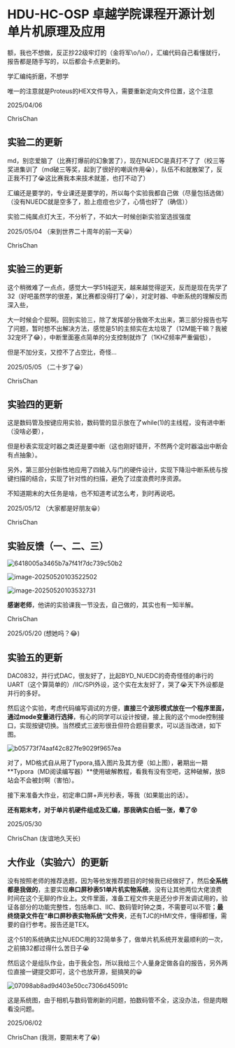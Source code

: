 # HDU-HC-OSP 卓越学院课程开源计划 单片机原理及应用

额，我也不想做，反正抄22级牢灯的（金将军\o/\o/），汇编代码自己看懂就行，报告都是随手写的，以后都会卡点更新的。

学汇编纯折磨，不想学

唯一的注意就是Proteus的HEX文件导入，需要重新定向文件位置，这个注意

2025/04/06 

ChrisChan

## 实验二的更新

md，别恋爱脑了（比赛打爆前的幻象罢了），现在NUEDC是真打不了了（校三等奖进集训了（md破三等奖，起到了很好的嘲讽作用😭），队伍不和就散架了，反正我不打了😭这比赛我本来技术就差，也打不动了）

汇编还是要学的，专业课还是要学的，所以每个实验我都自己做（尽量包括选做）（没有NUEDC就是空多了，脸上痘痘也少了，心情也好了（确信））

实验二纯属点灯大王，不分析了，不如大一时候创新实验室选拔强度

2025/05/04 （来到世界二十周年的前一天😀）

ChrisChan

## 实验三的更新

这个稍微难了一点点，感觉大一学51纯逆天，越来越觉得逆天，反而是现在先学了32（好吧虽然学的很差，某比赛都没得打了😭），对定时器、中断系统的理解反而深入些，

大一时候会个屁啊。回到实验三，除了发挥部分我做不太出来，第三部分报告也写了问题，暂时想不出解决方法，感觉是51的主频实在太垃圾了（12M能干嘛？我被32宠坏了😂），中断里面塞点简单的分支控制就炸了（1KHZ频率严重偏低），

但是不加分支，又控不了占空比，奇怪...

2025/05/05 （二十岁了😀）

ChrisChan

## 实验四的更新

这是数码管及按键应用实验，数码管的显示放在了while(1)的主线程，没有进中断（没啥必要），

但是秒表实现定时器之类还是要中断（这也刚好错开，不然两个定时器溢出中断会有点抽象）。

另外，第三部分创新性地应用了四输入与门的硬件设计，实现下降沿中断系统与按键扫描的结合，实现了针对性的扫描，避免了过度浪费时序资源。

不知道期末的大任务是啥，也不知道考试怎么考，到时再说吧。

2025/05/12 （大家都是好朋友😀）

ChrisChan

## 实验反馈（一、二、三）

![6418005a3465b7a7f41f7dc739c50b2](D:\Game\PublicGithub\HDU_HonerCollege_OpenSource_Plan\HDU-HC-OSP-Principle-and-application-of-MCU\assets\6418005a3465b7a7f41f7dc739c50b2.png)

![image-20250520103522502](D:\Game\PublicGithub\HDU_HonerCollege_OpenSource_Plan\HDU-HC-OSP-Principle-and-application-of-MCU\assets\image-20250520103522502.png)

![image-20250520103532731](D:\Game\PublicGithub\HDU_HonerCollege_OpenSource_Plan\HDU-HC-OSP-Principle-and-application-of-MCU\assets\image-20250520103532731.png)

**感谢老师**，他讲的实验课我一节没去，自己做的，其实也有一知半解。

ChrisChan

2025/05/20 (想她吗？😂)



## 实验五的更新

DAC0832，并行式DAC，很友好了，比起BYD_NUEDC的奇奇怪怪的串行的UART（这个算简单的）/IIC/SPI外设，这个实在太友好了，哭了😭天下外设都是并行的多好。

然后这个实验，考虑代码编写调试的方便，**直接三个波形模式放在一个程序里面，通过mode变量进行选择**，有心的同学可以设计按键，接上我的这个mode控制接口，实现按键切换。当然模式三波形很丑但符合题目要求，可以适当改进，如下图。

![b05773f74aaf42c827fe9029f9657ea](D:\Game\PublicGithub\HDU_HonerCollege_OpenSource_Plan\HDU-HC-OSP-Principle-and-application-of-MCU\assets\b05773f74aaf42c827fe9029f9657ea.png)

对了，MD格式自从用了Typora,插入图片及其方便（如上图），暑期出一期**Typora（MD阅读编写器）**使用破解教程，看我有没有空吧，这种破解，放B站会不会被封啊（害怕）。

接下来准备大作业，初定串口屏+声光秒表，等我（如果能出的话）。

**还有期末考，对于单片机硬件组成及汇编，那我确实白纸一张，晕了😵**

2025/05/30

ChrisChan (友谊地久天长)

## 大作业（实验六）的更新

没有按照老师的推荐选题，因为等他发推荐题目的时候我已经做好了，然后**全系统都是我做的**，主要实现**串口屏秒表51单片机实物系统**，没有让其他两位大佬浪费时间在这个无聊的作业上。文件里面，准备工程文件夹是还分步开发调试用的，验证各部分的功能完整性，包括串口、IIC、数码管时钟之类，不需要可以不管；**最终烧录文件在“串口屏秒表实物系统“文件夹**，还有TJC的HMI文件，懂得都懂，需要的自行参考。报告还是TEX。

这个51的系统确实比NUEDC用的32简单多了，做单片机系统开发最顺利的一次，之前搞32都过得什么苦日子😭

然后这个是组队作业，由于我全包，所以我给三个人量身定做各自的报告，另外两位直接一键提交即可，这个也放开源，挺搞笑的😀

![07098ab8ad9d403e50cc7306d45091c](D:\Game\PublicGithub\HDU_HonerCollege_OpenSource_Plan\HDU-HC-OSP-Principle-and-application-of-MCU\assets\07098ab8ad9d403e50cc7306d45091c.jpg)

这是系统图，由于相机与数码管刷新的问题，拍数码管不全，这没办法，但是肉眼看没问题。

2025/06/02 

ChrisChan (我测，要期末考了😭)

